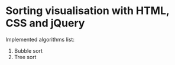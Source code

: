 # Sorting visualisation with HTML, CSS and jQuery

Implemented algorithms list:

1. Bubble sort
2. Tree sort
